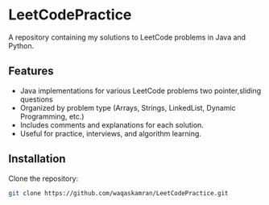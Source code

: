 # LeetCodePractice

A repository containing my solutions to LeetCode problems in Java and Python.

## Features

- Java implementations for various LeetCode problems two pointer,sliding questions
- Organized by problem type (Arrays, Strings, LinkedList, Dynamic Programming, etc.)
- Includes comments and explanations for each solution.
- Useful for practice, interviews, and algorithm learning.

## Installation

Clone the repository:

```bash
git clone https://github.com/waqaskamran/LeetCodePractice.git